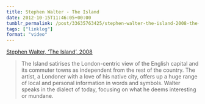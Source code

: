 ```yaml
---
title: Stephen Walter - The Island
date: 2012-10-15T11:46:05+00:00
tumblr_permalink: /post/33635763425/stephen-walter-the-island-2008-the-island
tags: ["linklog"]
format: "video"
---
```


[Stephen Walter, &lsquo;The Island&rsquo;, 2008][1]

> The Island satirises the London-centric view of the English capital and its commuter towns as independent from the rest of the country. The artist, a Londoner with a love of his native city, offers up a huge range of local and personal information in words and symbols. Walter speaks in the dialect of today, focusing on what he deems interesting or mundane.

[1]: http://www.bl.uk/magnificentmaps/map4.html
